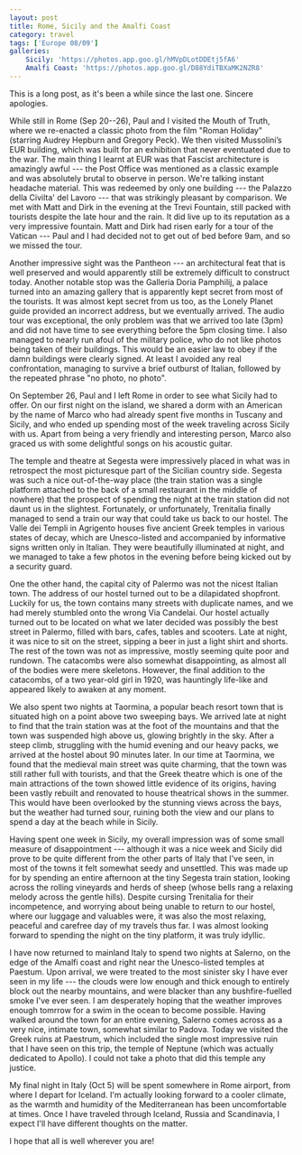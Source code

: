 ```yaml
---
layout: post
title: Rome, Sicily and the Amalfi Coast
category: travel
tags: ['Europe 08/09']
galleries:
    Sicily: 'https://photos.app.goo.gl/hMVpDLotDDEtj5fA6'
    Amalfi Coast: 'https://photos.app.goo.gl/D88YdiTBXaMK2NZR8'
---
```


This is a long post, as it's been a while since the last one. Sincere
apologies.

While still in Rome (Sep 20--26), Paul and I visited the Mouth of Truth, where
we re-enacted a classic photo from the film "Roman Holiday" (starring Audrey
Hepburn and Gregory Peck).
We then visited Mussolini’s EUR building, which was built for an exhibition
that never eventuated due to the war.
The main thing I learnt at EUR was that Fascist architecture is amazingly
awful --- the Post Office was mentioned as a classic example and was absolutely
brutal to observe in person.
We're talking instant headache material.
This was redeemed by only one building --- the Palazzo della Civilta' del
Lavoro --- that was strikingly pleasant by comparison.
We met with Matt and Dirk in the evening at the Trevi Fountain, still packed
with tourists despite the late hour and the rain.
It did live up to its reputation as a very impressive fountain.
Matt and Dirk had risen early for a tour of the Vatican --- Paul and I had
decided not to get out of bed before 9am, and so we missed the tour.

Another impressive sight was the Pantheon --- an architectural feat that is
well preserved and would apparently still be extremely difficult to construct
today.
Another notable stop was the Galleria Doria Pamphilij, a palace turned into an
amazing gallery that is apparently kept secret from most of the tourists.
It was almost kept secret from us too, as the Lonely Planet guide provided an
incorrect address, but we eventually arrived.
The audio tour was exceptional, the only problem was that we arrived too late
(3pm) and did not have time to see everything before the 5pm closing time.
I also managed to nearly run afoul of the military police, who do not like
photos being taken of their buildings.
This would be an easier law to obey if the damn buildings were clearly signed.
At least I avoided any real confrontation, managing to survive a brief
outburst of Italian, followed by the repeated phrase "no photo, no photo".

On September 26, Paul and I left Rome in order to see what Sicily had to
offer.
On our first night on the island, we shared a dorm with an American by the
name of Marco who had already spent five months in Tuscany and Sicily, and who
ended up spending most of the week traveling across Sicily with us.
Apart from being a very friendly and interesting person, Marco also graced us
with some delightful songs on his acoustic guitar.

The temple and theatre at Segesta were impressively placed in what was in
retrospect the most picturesque part of the Sicilian country side.
Segesta was such a nice out-of-the-way place (the train station was a single
platform attached to the back of a small restaurant in the middle of nowhere)
that the prospect of spending the night at the train station did not daunt us
in the slightest.
Fortunately, or unfortunately, Trenitalia finally managed to send a train our
way that could take us back to our hostel.
The Valle dei Templi in Agrigento houses five ancient Greek temples in
various states of decay, which are Unesco-listed and accompanied by
informative signs written only in Italian.
They were beautifully illuminated at night, and we managed to take a few
photos in the evening before being kicked out by a security guard.

One the other hand, the capital city of Palermo was not the nicest Italian
town.
The address of our hostel turned out to be a dilapidated shopfront.
Luckily for us, the town contains many streets with duplicate names, and we
had merely stumbled onto the wrong Via Candelai.
Our hostel actually turned out to be located on what we later decided was
possibly the best street in Palermo, filled with bars, cafes, tables and
scooters.
Late at night, it was nice to sit on the street, sipping a beer in just a
light shirt and shorts.
The rest of the town was not as impressive, mostly seeming quite poor and
rundown.
The catacombs were also somewhat disappointing, as almost all of the bodies
were mere skeletons.
However, the final addition to the catacombs, of a two year-old girl in 1920,
was hauntingly life-like and appeared likely to awaken at any moment.

We also spent two nights at Taormina, a popular beach resort town that is
situated high on a point above two sweeping bays.
We arrived late at night to find that the train station was at the foot of
the mountains and that the town was suspended high above us, glowing brightly
in the sky.
After a steep climb, struggling with the humid evening and our heavy packs,
we arrived at the hostel about 90 minutes later.
In our time at Taormina, we found that the medieval main street was quite
charming, that the town was still rather full with tourists, and that the
Greek theatre which is one of the main attractions of the town showed little
evidence of its origins, having been vastly rebuilt and renovated to house
theatrical shows in the summer.
This would have been overlooked by the stunning views across the bays, but
the weather had turned sour, ruining both the view and our plans to spend a
day at the beach while in Sicily.

Having spent one week in Sicily, my overall impression was of some small
measure of disappointment --- although it was a nice week and Sicily did prove
to be quite different from the other parts of Italy that I've seen, in most of
the towns it felt somewhat seedy and unsettled.
This was made up for by spending an entire afternoon at the tiny Segesta
train station, looking across the rolling vineyards and herds of sheep (whose
bells rang a relaxing melody across the gentle hills).
Despite cursing Trenitalia for their incompetence, and worrying about being
unable to return to our hostel, where our luggage and valuables were, it was
also the most relaxing, peaceful and carefree day of my travels thus far.
I was almost looking forward to spending the night on the tiny platform, it
was truly idyllic.

I have now returned to mainland Italy to spend two nights at Salerno, on the
edge of the Amalfi coast and right near the Unesco-listed temples at Paestum.
Upon arrival, we were treated to the most sinister sky I have ever seen in my
life --- the clouds were low enough and thick enough to entirely block out the
nearby mountains, and were blacker than any bushfire-fuelled smoke I've ever
seen.
I am desperately hoping that the weather improves enough tomrrow for a swim in
the ocean to become possible.
Having walked around the town for an entire evening, Salerno comes across as a
very nice, intimate town, somewhat similar to Padova.
Today we visited the Greek ruins at Paestrum, which included the single most
impressive ruin that I have seen on this trip, the temple of Neptune (which
was actually dedicated to Apollo).
I could not take a photo that did this temple any justice.

My final night in Italy (Oct 5) will be spent somewhere in Rome airport, from
where I depart for Iceland.
I'm actually looking forward to a cooler climate, as the warmth and humidity
of the Mediterranean has been uncomfortable at times.
Once I have traveled through Iceland, Russia and Scandinavia, I expect I'll
have different thoughts on the matter.

I hope that all is well wherever you are!
